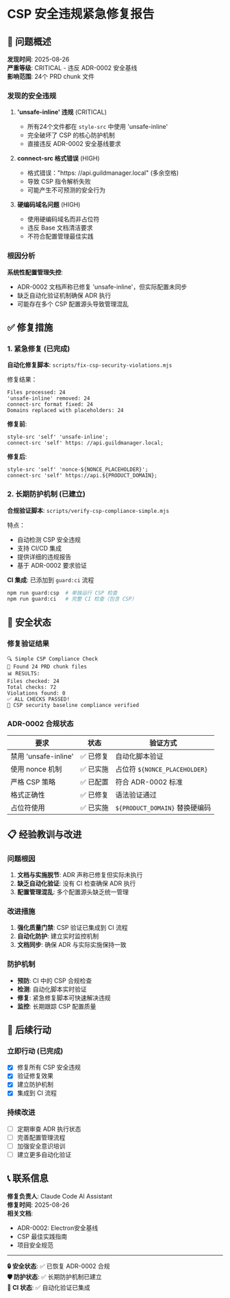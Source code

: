 # CSP 安全违规紧急修复报告

## 🚨 问题概述

**发现时间**: 2025-08-26  
**严重等级**: CRITICAL - 违反 ADR-0002 安全基线  
**影响范围**: 24个 PRD chunk 文件  

### 发现的安全违规

1. **'unsafe-inline' 违规** (CRITICAL)
   - 所有24个文件都在 `style-src` 中使用 'unsafe-inline'
   - 完全破坏了 CSP 的核心防护机制
   - 直接违反 ADR-0002 安全基线要求

2. **connect-src 格式错误** (HIGH)
   - 格式错误："https: //api.guildmanager.local" (多余空格)
   - 导致 CSP 指令解析失败
   - 可能产生不可预测的安全行为

3. **硬编码域名问题** (HIGH)  
   - 使用硬编码域名而非占位符
   - 违反 Base 文档清洁要求
   - 不符合配置管理最佳实践

### 根因分析

**系统性配置管理失控**:
- ADR-0002 文档声称已修复 'unsafe-inline'，但实际配置未同步
- 缺乏自动化验证机制确保 ADR 执行
- 可能存在多个 CSP 配置源头导致管理混乱

## ✅ 修复措施

### 1. 紧急修复 (已完成)

**自动化修复脚本**: `scripts/fix-csp-security-violations.mjs`

修复结果：
```
Files processed: 24
'unsafe-inline' removed: 24  
connect-src format fixed: 24
Domains replaced with placeholders: 24
```

**修复前**:
```csp
style-src 'self' 'unsafe-inline'; 
connect-src 'self' https: //api.guildmanager.local;
```

**修复后**:
```csp
style-src 'self' 'nonce-${NONCE_PLACEHOLDER}';
connect-src 'self' https://api.${PRODUCT_DOMAIN};
```

### 2. 长期防护机制 (已建立)

**合规验证脚本**: `scripts/verify-csp-compliance-simple.mjs`

特点：
- 自动检测 CSP 安全违规
- 支持 CI/CD 集成
- 提供详细的违规报告
- 基于 ADR-0002 要求验证

**CI 集成**: 已添加到 `guard:ci` 流程
```bash
npm run guard:csp  # 单独运行 CSP 检查
npm run guard:ci   # 完整 CI 检查（包含 CSP）
```

## 🔐 安全状态

### 修复验证结果

```
🔍 Simple CSP Compliance Check
📁 Found 24 PRD chunk files
📊 RESULTS:
Files checked: 24
Total checks: 72  
Violations found: 0
✅ ALL CHECKS PASSED!
🔐 CSP security baseline compliance verified
```

### ADR-0002 合规状态

| 要求 | 状态 | 验证方式 |
|------|------|----------|
| 禁用 'unsafe-inline' | ✅ 已修复 | 自动化脚本验证 |
| 使用 nonce 机制 | ✅ 已实施 | 占位符 `${NONCE_PLACEHOLDER}` |
| 严格 CSP 策略 | ✅ 已配置 | 符合 ADR-0002 标准 |
| 格式正确性 | ✅ 已修复 | 语法验证通过 |
| 占位符使用 | ✅ 已实施 | `${PRODUCT_DOMAIN}` 替换硬编码 |

## 📋 经验教训与改进

### 问题根因

1. **文档与实施脱节**: ADR 声称已修复但实际未执行
2. **缺乏自动化验证**: 没有 CI 检查确保 ADR 执行
3. **配置管理混乱**: 多个配置源头缺乏统一管理

### 改进措施

1. **强化质量门禁**: CSP 验证已集成到 CI 流程
2. **自动化防护**: 建立实时监控机制  
3. **文档同步**: 确保 ADR 与实际实施保持一致

### 防护机制

- **预防**: CI 中的 CSP 合规检查
- **检测**: 自动化脚本实时验证  
- **修复**: 紧急修复脚本可快速解决违规
- **监控**: 长期跟踪 CSP 配置质量

## 🎯 后续行动

### 立即行动 (已完成)

- [x] 修复所有 CSP 安全违规
- [x] 验证修复效果  
- [x] 建立防护机制
- [x] 集成到 CI 流程

### 持续改进

- [ ] 定期审查 ADR 执行状态
- [ ] 完善配置管理流程
- [ ] 加强安全意识培训
- [ ] 建立更多自动化验证

## 📞 联系信息

**修复负责人**: Claude Code AI Assistant  
**修复时间**: 2025-08-26  
**相关文档**: 
- ADR-0002: Electron安全基线
- CSP 最佳实践指南
- 项目安全规范

---

**🔒 安全状态**: ✅ 已恢复 ADR-0002 合规  
**🛡️ 防护状态**: ✅ 长期防护机制已建立  
**🚀 CI 状态**: ✅ 自动化验证已集成